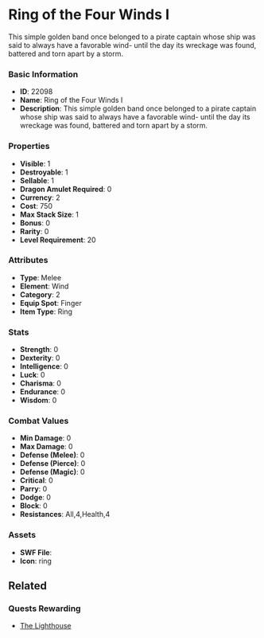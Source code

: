 # Ring of the Four Winds I

This simple golden band once belonged to a pirate captain whose ship was said to always have a favorable wind- until the day its wreckage was found, battered and torn apart by a storm.

### Basic Information

- **ID**: 22098
- **Name**: Ring of the Four Winds I
- **Description**: This simple golden band once belonged to a pirate captain whose ship was said to always have a favorable wind- until the day its wreckage was found, battered and torn apart by a storm.

### Properties

- **Visible**: 1
- **Destroyable**: 1
- **Sellable**: 1
- **Dragon Amulet Required**: 0
- **Currency**: 2
- **Cost**: 750
- **Max Stack Size**: 1
- **Bonus**: 0
- **Rarity**: 0
- **Level Requirement**: 20

### Attributes

- **Type**: Melee
- **Element**: Wind
- **Category**: 2
- **Equip Spot**: Finger
- **Item Type**: Ring

### Stats

- **Strength**: 0
- **Dexterity**: 0
- **Intelligence**: 0
- **Luck**: 0
- **Charisma**: 0
- **Endurance**: 0
- **Wisdom**: 0

### Combat Values

- **Min Damage**: 0
- **Max Damage**: 0
- **Defense (Melee)**: 0
- **Defense (Pierce)**: 0
- **Defense (Magic)**: 0
- **Critical**: 0
- **Parry**: 0
- **Dodge**: 0
- **Block**: 0
- **Resistances**: All,4,Health,4

### Assets

- **SWF File**: 
- **Icon**: ring

## Related

### Quests Rewarding

- [The Lighthouse](../quests/2178-the-lighthouse.md)

